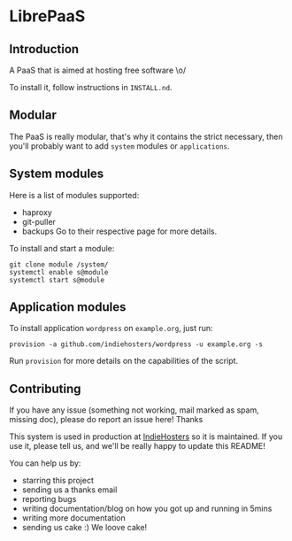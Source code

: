 # LibrePaaS

## Introduction

A PaaS that is aimed at hosting free software \o/

To install it, follow instructions in `INSTALL.nd`.

## Modular

The PaaS is really modular, that's why it contains the strict necessary, then you'll probably want to add `system` modules or `applications`.

## System modules

Here is a list of modules supported:
 - haproxy
 - git-puller
 - backups
Go to their respective page for more details.

To install and start a module:

```
git clone module /system/
systemctl enable s@module
systemctl start s@module
```

## Application modules

To install application `wordpress` on `example.org`, just run:

```
provision -a github.com/indiehosters/wordpress -u example.org -s
```

Run `provision` for more details on the capabilities of the script.

## Contributing

If you have any issue (something not working, mail marked as spam, missing doc), please do report an issue here! Thanks

This system is used in production at [IndieHosters](https://indiehosters.net/) so it is maintained. If you use it, please tell us, and we'll be really happy to update this README!

You can help us by:
 - starring this project
 - sending us a thanks email
 - reporting bugs
 - writing documentation/blog on how you got up and running in 5mins
 - writing more documentation
 - sending us cake :) We loove cake!
